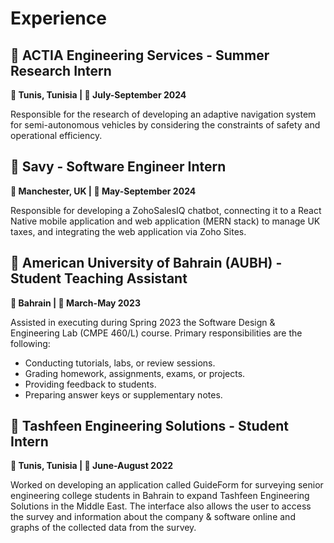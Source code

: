 <!-- 
id: experience
style: "display: none;"
-->

# Experience

## 🏢 ACTIA Engineering Services - Summer Research Intern
**📍 Tunis, Tunisia | 📅 July-September 2024**

Responsible for the research of developing an adaptive navigation system for semi-autonomous vehicles by considering the constraints of safety and operational efficiency.

## 🏢 Savy - Software Engineer Intern
**📍 Manchester, UK | 📅 May-September 2024**

Responsible for developing a ZohoSalesIQ chatbot, connecting it to a React Native mobile application and web application (MERN stack) to manage UK taxes, and integrating the web application via Zoho Sites.

## 🏢 American University of Bahrain (AUBH) - Student Teaching Assistant
**📍 Bahrain | 📅 March-May 2023**

Assisted in executing during Spring 2023 the Software Design & Engineering Lab (CMPE 460/L) course.
Primary responsibilities are the following:
- Conducting tutorials, labs, or review sessions.
- Grading homework, assignments, exams, or projects.
- Providing feedback to students.
- Preparing answer keys or supplementary notes.

## 🏢 Tashfeen Engineering Solutions - Student Intern
**📍 Tunis, Tunisia | 📅 June-August 2022**

Worked on developing an application called GuideForm for surveying senior engineering college students in Bahrain to expand Tashfeen Engineering Solutions in the Middle East.
The interface also allows the user to access the survey and information about the company & software online and graphs of the collected data from the survey.
